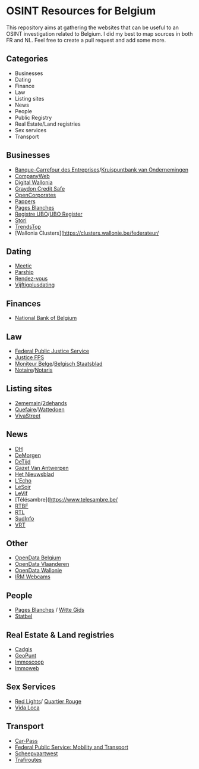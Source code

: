 # OSINT Resources for Belgium

This repository aims at gathering the websites that can be useful to an OSINT investigation related to Belgium. I did my best to map sources in both FR and NL. Feel free to create a pull request and add some more. 

## Categories 

- Businesses
- Dating
- Finance
- Law
- Listing sites
- News
- People
- Public Registry
- Real Estate/Land registries
- Sex services
- Transport


## Businesses

- [Banque-Carrefour des Entreprises](https://kbopub.economie.fgov.be/kbopub/zoeknummerform.html?lang=fr)/[Kruispuntbank van Ondernemingen](https://kbopub.economie.fgov.be/kbopub/zoeknummerform.html?lang=nl)
- [CompanyWeb](https://www.companyweb.be/en)
- [Digital Wallonia](https://www.digitalwallonia.be/fr/)
- [Graydon Credit Safe](https://www.creditsafe.com/be/nl.html)
- [OpenCorporates](https://opencorporates.com/)
- [Pappers](https://www.pappers.be/fr/)
- [Pages Blanches](https://www.pagesblanches.be/)
- [Registre UBO](https://finances.belgium.be/fr/E-services/ubo-register)/[UBO Register](https://financien.belgium.be/nl/E-services/Ubo-register)
- [Stori](https://www.fsma.be/en/stori)
- [TrendsTop](https://trendstop.levif.be) 
- [Wallonia Clusters](https://clusters.wallonie.be/federateur/

## Dating

- [Meetic](https://fr.meetic.be)
- [Parship](https://www.parship.be)
- [Rendez-vous](https://fr.rendez-vous.be)
- [Vijftigplusdating](https://www.vijftigplusdating.be)

## Finances

- [National Bank of Belgium](https://www.nbb.be/en/language-picker)

## Law 

- [Federal Public Justice Service](http://www.just.fgov.be)
- [Justice FPS](https://www.justonweb.be/)
- [Moniteur Belge](https://www.ejustice.just.fgov.be/cgi/welcome.pl?language=fr&view_numac=)/[Belgisch Staatsblad](https://www.ejustice.just.fgov.be)
- [Notaire](https://www.notaire.be)/[Notaris](https://www.notaris.be/)

## Listing sites

- [2ememain](https://www.2ememain.be/)/[2dehands](https://www.2dehands.be/)
- [Quefaire](https://www.quefaire.be/)/[Wattedoen](https://www.wattedoen.be/)
- [VivaStreet](https://www.vivastreet.be/escort-girl-boy/be)

## News

- [DH](https://www.dhnet.be/)
- [DeMorgen](https://www.demorgen.be/)
- [DeTijd](https://www.tijd.be/)
- [Gazet Van Antwerpen](https://www.gva.be/)
- [Het Nieuwsblad](https://www.nieuwsblad.be/)
- [L'Echo](https://www.lecho.be/)
- [LeSoir](https://www.lesoir.be/)
- [LeVif](https://www.levif.be/)
- [Télésambre](https://www.telesambre.be/
- [RTBF](https://www.rtbf.be/)
- [RTL](https://www.rtl.be/)
- [SudInfo](https://www.sudinfo.be/)
- [VRT](https://www.vrt.be/nl)
## Other

- [OpenData Belgium](https://data.gov.be/fr)
- [OpenData Vlaanderen](https://data.vlaanderen.be)
- [OpenData Wallonie](https://urbanisme.wallonie.be)
- [IRM Webcams](https://www.meteo.be/fr/meteo/observations/webcams)

## People

- [Pages Blanches](https://www.pagesblanches.be/) / [Witte Gids](https://www.wittegids.be/)
- [Statbel](https://statbel.fgov.be)

## Real Estate & Land registries

- [Cadgis](https://eservices.minfin.fgov.be/ecad-web/#/)
- [GeoPunt](https://www.geopunt.be/)
- [Immoscoop](https://www.immoscoop.be/)
- [Immoweb](https://www.immoweb.be)

## Sex Services

- [Red Lights](https://www.redlights.be/)/ [Quartier Rouge](https://www.quartier-rouge.be)
- [Vida Loca](https://www.vidaloca.be)

## Transport

- [Car-Pass](https://www.car-pass.be)
- [Federal Public Service: Mobility and Transport](https://mobilit.belgium.b)
- [Scheepvaartwest](https://www.scheepvaartwest.be)
- [Trafiroutes](http://trafiroutes.wallonie.be/trafiroutes/cameras/)


